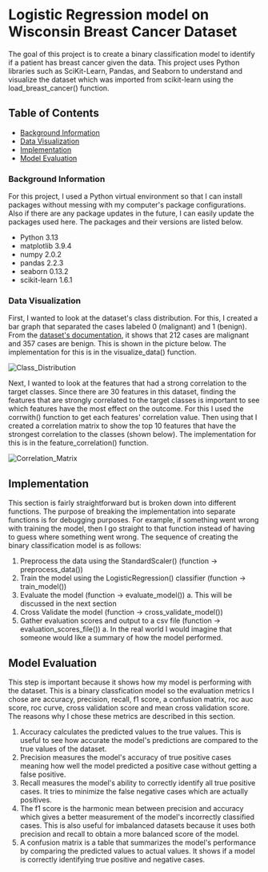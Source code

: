 # Logistic Regression model on Wisconsin Breast Cancer Dataset

The goal of this project is to create a binary classification model to identify if a patient has breast cancer given the data.
This project uses Python libraries such as SciKit-Learn, Pandas, and Seaborn to understand and visualize the dataset which was imported
from scikit-learn using the load_breast_cancer() function.

## Table of Contents

* [Background Information](background-information)
* [Data Visualization](data-visualization)
* [Implementation](implementation)
* [Model Evaluation](model-evaluation)

### Background Information

For this project, I used a Python virtual environment so that I can install packages without messing with my computer's package configurations. Also if there are any package updates in the future, I can easily update the packages used here. The packages and their versions are listed below. 

- Python 3.13
- matplotlib 3.9.4
- numpy 2.0.2
- pandas 2.2.3
- seaborn 0.13.2
- scikit-learn 1.6.1

### Data Visualization

First, I wanted to look at the dataset's class distribution. For this, I created a bar graph that separated the cases labeled 0 (malignant) and 1 (benign). From the [dataset's documentation](https://scikit-learn.org/stable/modules/generated/sklearn.datasets.load_breast_cancer.html), it shows that 212 cases are malignant and 357 cases are benign. This is shown in the picture below. The implementation for this is in the visualize_data() function.

![Class_Distribution](https://github.com/user-attachments/assets/2056094f-50ff-441b-aafd-2a4f5ea0437d)

Next, I wanted to look at the features that had a strong correlation to the target classes. Since there are 30 features in this dataset, finding the features that are strongly correlated to the target classes is important to see which features have the most effect on the outcome. For this I used the corrwith() function to get each features' correlation value. Then using that I created a correlation matrix to show the top 10 features that have the strongest correlation to the classes (shown below). The implementation for this is in the feature_correlation() function.

![Correlation_Matrix](https://github.com/user-attachments/assets/883a37cf-5d3c-41c6-812b-9ed02eb56c04)

## Implementation

This section is fairly straightforward but is broken down into different functions. The purpose of breaking the implementation into separate functions is for debugging purposes. For example, if something went wrong with training the model, then I go straight to that function instead of having to guess where something went wrong. The sequence of creating the binary classification model is as follows:

1. Preprocess the data using the StandardScaler() (function -> preprocess_data())
2. Train the model using the LogisticRegression() classifier (function -> train_model())
3. Evaluate the model (function -> evaluate_model())
   a. This will be discussed in the next section
4. Cross Validate the model (function -> cross_validate_model())
5. Gather evaluation scores and output to a csv file (function -> evaluation_scores_file())
   a. In the real world I would imagine that someone would like a summary of how the model performed.

## Model Evaluation

This step is important because it shows how my model is performing with the dataset. This is a binary classfication model so the evaluation metrics I chose are accuracy, precision, recall, f1 score, a confusion matrix, roc auc score, roc curve, cross validation score and mean cross validation score. The reasons why I chose these metrics are described in this section.

1. Accuracy calculates the predicted values to the true values. This is useful to see how accurate the model's predictions are compared to the true values of the dataset.
2. Precision measures the model's accuracy of true positive cases meaning how well the model predicted a positive case without getting a false positive.
3. Recall measures the model's ability to correctly identify all true positive cases. It tries to minimize the false negative cases which are actually positives.
4. The f1 score is the harmonic mean between precision and accuracy which gives a better measurement of the model's incorrectly classified cases. This is also useful for imbalanced datasets because it uses both precision and recall to obtain a more balanced score of the model.
5. A confusion matrix is a table that summarizes the model's performance by comparing the predicted values to actual values. It shows if a model is correctly identifying true positive and negative cases. 






